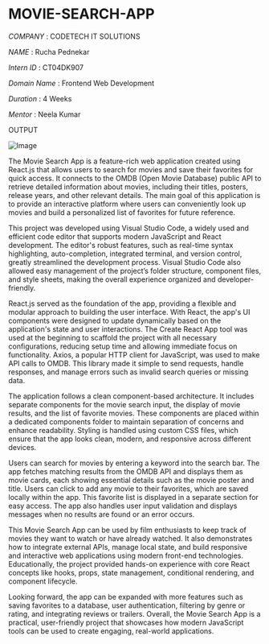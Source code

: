 # MOVIE-SEARCH-APP

*COMPANY* : CODETECH IT SOLUTIONS

*NAME* : Rucha Pednekar

*Intern ID* : CT04DK907

*Domain Name* : Frontend Web Development

*Duration* : 4 Weeks

*Mentor* : Neela Kumar

OUTPUT 

![Image](https://github.com/user-attachments/assets/622f5c4c-7974-4641-97f3-d0ab9b645b1a)

The Movie Search App is a feature-rich web application created using React.js that allows users to search for movies and save their favorites for quick access. It connects to the OMDB (Open Movie Database) public API to retrieve detailed information about movies, including their titles, posters, release years, and other relevant details. The main goal of this application is to provide an interactive platform where users can conveniently look up movies and build a personalized list of favorites for future reference.

This project was developed using Visual Studio Code, a widely used and efficient code editor that supports modern JavaScript and React development. The editor's robust features, such as real-time syntax highlighting, auto-completion, integrated terminal, and version control, greatly streamlined the development process. Visual Studio Code also allowed easy management of the project’s folder structure, component files, and style sheets, making the overall experience organized and developer-friendly.

React.js served as the foundation of the app, providing a flexible and modular approach to building the user interface. With React, the app's UI components were designed to update dynamically based on the application's state and user interactions. The Create React App tool was used at the beginning to scaffold the project with all necessary configurations, reducing setup time and allowing immediate focus on functionality. Axios, a popular HTTP client for JavaScript, was used to make API calls to OMDB. This library made it simple to send requests, handle responses, and manage errors such as invalid search queries or missing data.

The application follows a clean component-based architecture. It includes separate components for the movie search input, the display of movie results, and the list of favorite movies. These components are placed within a dedicated components folder to maintain separation of concerns and enhance readability. Styling is handled using custom CSS files, which ensure that the app looks clean, modern, and responsive across different devices.

Users can search for movies by entering a keyword into the search bar. The app fetches matching results from the OMDB API and displays them as movie cards, each showing essential details such as the movie poster and title. Users can click to add any movie to their favorites, which are saved locally within the app. This favorite list is displayed in a separate section for easy access. The app also handles user input validation and displays messages when no results are found or an error occurs.

This Movie Search App can be used by film enthusiasts to keep track of movies they want to watch or have already watched. It also demonstrates how to integrate external APIs, manage local state, and build responsive and interactive web applications using modern front-end technologies. Educationally, the project provided hands-on experience with core React concepts like hooks, props, state management, conditional rendering, and component lifecycle.

Looking forward, the app can be expanded with more features such as saving favorites to a database, user authentication, filtering by genre or rating, and integrating reviews or trailers. Overall, the Movie Search App is a practical, user-friendly project that showcases how modern JavaScript tools can be used to create engaging, real-world applications.

